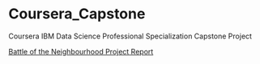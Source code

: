 # Coursera_Capstone

Coursera IBM Data Science Professional Specialization Capstone Project

[Battle of the Neighbourhood Project Report](./report.md)